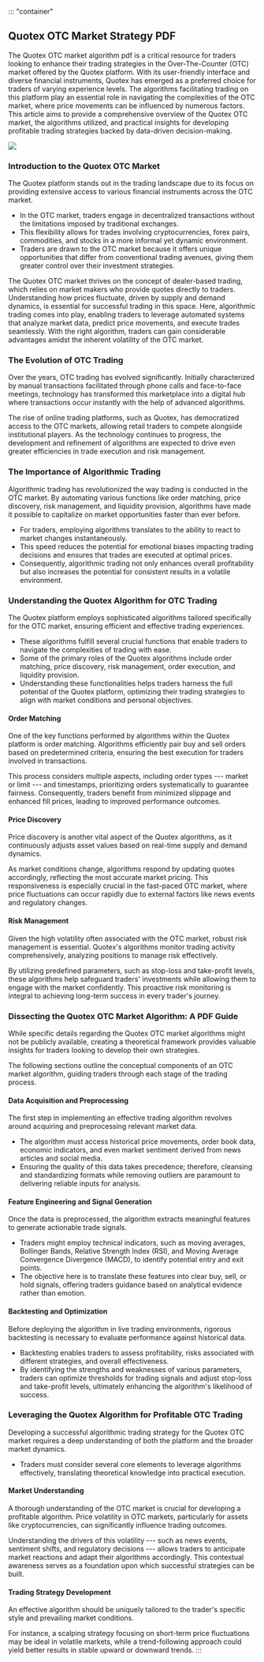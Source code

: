 ::: \"container\"
## Quotex OTC Market Strategy PDF

The Quotex OTC market algorithm pdf is a critical resource for traders
looking to enhance their trading strategies in the Over-The-Counter
(OTC) market offered by the Quotex platform. With its user-friendly
interface and diverse financial instruments, Quotex has emerged as a
preferred choice for traders of varying experience levels. The
algorithms facilitating trading on this platform play an essential role
in navigating the complexities of the OTC market, where price movements
can be influenced by numerous factors. This article aims to provide a
comprehensive overview of the Quotex OTC market, the algorithms
utilized, and practical insights for developing profitable trading
strategies backed by data-driven decision-making.

[![](https://static.quotex.io/files/4_en/300_250.jpg)](https://traff.sbs/brokerqxlid)

### Introduction to the Quotex OTC Market

The Quotex platform stands out in the trading landscape due to its focus
on providing extensive access to various financial instruments across
the OTC market.

-   In the OTC market, traders engage in decentralized transactions
    without the limitations imposed by traditional exchanges.
-   This flexibility allows for trades involving cryptocurrencies, forex
    pairs, commodities, and stocks in a more informal yet dynamic
    environment.
-   Traders are drawn to the OTC market because it offers unique
    opportunities that differ from conventional trading avenues, giving
    them greater control over their investment strategies.

The Quotex OTC market thrives on the concept of dealer-based trading,
which relies on market makers who provide quotes directly to traders.
Understanding how prices fluctuate, driven by supply and demand
dynamics, is essential for successful trading in this space. Here,
algorithmic trading comes into play, enabling traders to leverage
automated systems that analyze market data, predict price movements, and
execute trades seamlessly. With the right algorithm, traders can gain
considerable advantages amidst the inherent volatility of the OTC
market.

### The Evolution of OTC Trading

Over the years, OTC trading has evolved significantly. Initially
characterized by manual transactions facilitated through phone calls and
face-to-face meetings, technology has transformed this marketplace into
a digital hub where transactions occur instantly with the help of
advanced algorithms.

The rise of online trading platforms, such as Quotex, has democratized
access to the OTC markets, allowing retail traders to compete alongside
institutional players. As the technology continues to progress, the
development and refinement of algorithms are expected to drive even
greater efficiencies in trade execution and risk management.

### The Importance of Algorithmic Trading

Algorithmic trading has revolutionized the way trading is conducted in
the OTC market. By automating various functions like order matching,
price discovery, risk management, and liquidity provision, algorithms
have made it possible to capitalize on market opportunities faster than
ever before.

-   For traders, employing algorithms translates to the ability to react
    to market changes instantaneously.
-   This speed reduces the potential for emotional biases impacting
    trading decisions and ensures that trades are executed at optimal
    prices.
-   Consequently, algorithmic trading not only enhances overall
    profitability but also increases the potential for consistent
    results in a volatile environment.

### Understanding the Quotex Algorithm for OTC Trading

The Quotex platform employs sophisticated algorithms tailored
specifically for the OTC market, ensuring efficient and effective
trading experiences.

-   These algorithms fulfill several crucial functions that enable
    traders to navigate the complexities of trading with ease.
-   Some of the primary roles of the Quotex algorithms include order
    matching, price discovery, risk management, order execution, and
    liquidity provision.
-   Understanding these functionalities helps traders harness the full
    potential of the Quotex platform, optimizing their trading
    strategies to align with market conditions and personal objectives.

#### Order Matching

One of the key functions performed by algorithms within the Quotex
platform is order matching. Algorithms efficiently pair buy and sell
orders based on predetermined criteria, ensuring the best execution for
traders involved in transactions.

This process considers multiple aspects, including order types ---
market or limit --- and timestamps, prioritizing orders systematically
to guarantee fairness. Consequently, traders benefit from minimized
slippage and enhanced fill prices, leading to improved performance
outcomes.

#### Price Discovery

Price discovery is another vital aspect of the Quotex algorithms, as it
continuously adjusts asset values based on real-time supply and demand
dynamics.

As market conditions change, algorithms respond by updating quotes
accordingly, reflecting the most accurate market pricing. This
responsiveness is especially crucial in the fast-paced OTC market, where
price fluctuations can occur rapidly due to external factors like news
events and regulatory changes.

#### Risk Management

Given the high volatility often associated with the OTC market, robust
risk management is essential. Quotex's algorithms monitor trading
activity comprehensively, analyzing positions to manage risk
effectively.

By utilizing predefined parameters, such as stop-loss and take-profit
levels, these algorithms help safeguard traders' investments while
allowing them to engage with the market confidently. This proactive risk
monitoring is integral to achieving long-term success in every trader's
journey.

### Dissecting the Quotex OTC Market Algorithm: A PDF Guide

While specific details regarding the Quotex OTC market algorithms might
not be publicly available, creating a theoretical framework provides
valuable insights for traders looking to develop their own strategies.

The following sections outline the conceptual components of an OTC
market algorithm, guiding traders through each stage of the trading
process.

#### Data Acquisition and Preprocessing

The first step in implementing an effective trading algorithm revolves
around acquiring and preprocessing relevant market data.

-   The algorithm must access historical price movements, order book
    data, economic indicators, and even market sentiment derived from
    news articles and social media.
-   Ensuring the quality of this data takes precedence; therefore,
    cleansing and standardizing formats while removing outliers are
    paramount to delivering reliable inputs for analysis.

#### Feature Engineering and Signal Generation

Once the data is preprocessed, the algorithm extracts meaningful
features to generate actionable trade signals.

-   Traders might employ technical indicators, such as moving averages,
    Bollinger Bands, Relative Strength Index (RSI), and Moving Average
    Convergence Divergence (MACD), to identify potential entry and exit
    points.
-   The objective here is to translate these features into clear buy,
    sell, or hold signals, offering traders guidance based on analytical
    evidence rather than emotion.

#### Backtesting and Optimization

Before deploying the algorithm in live trading environments, rigorous
backtesting is necessary to evaluate performance against historical
data.

-   Backtesting enables traders to assess profitability, risks
    associated with different strategies, and overall effectiveness.
-   By identifying the strengths and weaknesses of various parameters,
    traders can optimize thresholds for trading signals and adjust
    stop-loss and take-profit levels, ultimately enhancing the
    algorithm's likelihood of success.

### Leveraging the Quotex Algorithm for Profitable OTC Trading

Developing a successful algorithmic trading strategy for the Quotex OTC
market requires a deep understanding of both the platform and the
broader market dynamics.

-   Traders must consider several core elements to leverage algorithms
    effectively, translating theoretical knowledge into practical
    execution.

#### Market Understanding

A thorough understanding of the OTC market is crucial for developing a
profitable algorithm. Price volatility in OTC markets, particularly for
assets like cryptocurrencies, can significantly influence trading
outcomes.

Understanding the drivers of this volatility --- such as news events,
sentiment shifts, and regulatory decisions --- allows traders to
anticipate market reactions and adapt their algorithms accordingly. This
contextual awareness serves as a foundation upon which successful
strategies can be built.

#### Trading Strategy Development

An effective algorithm should be uniquely tailored to the trader's
specific style and prevailing market conditions.

For instance, a scalping strategy focusing on short-term price
fluctuations may be ideal in volatile markets, while a trend-following
approach could yield better results in stable upward or downward trends.
:::

